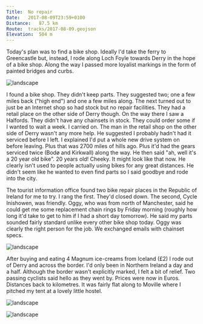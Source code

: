 ```yaml
---
Title:	No repair
Date:	2017-08-09T23:59+0100
Distance:	87.5 km
Route:	tracks/2017-08-09.geojson
Elevation:	504 m
---
```


Today's plan was to find a bike shop. Ideally I'd take the ferry to Greencastle but, instead, I rode along Loch Foyle towards Derry in the hope of a bike shop. Along the way I passed more loyalist markings in the form of painted bridges and curbs.

![landscape](https://pbs.twimg.com/media/DGz5mMwXUAIE1b6?format=jpg "Painted bridge")

I found a bike shop. They didn't keep parts. They suggested two; one a few miles back ("high end") and one a few miles along. The next turned out to just be an Internet shop so had stock but no repair facilities. They had a retail place on the other side of Derry though. On the way there I saw a Halfords. They didn't have any chainsets in stock. They could order some if I wanted to wait a week. I carried on. The man in the retail shop on the other side of Derry wasn't any more help. He suggested I probably hadn't had it serviced before I left. I explained I'd put a whole new drive system on before leaving. Plus that was 2700 miles of hills ago. Plus it'd had the gears serviced twice (Bod&oslash; and Kirkwall) along the way. He then said "ah, well it's a 20 year old bike". 20 years old! Cheeky. It might look like that now. He clearly isn't used to people actually using bikes for any great distances. He didn't seem like he wanted to even find parts so I said goodbye and rode into the city.

The tourist information office found two bike repair places in the Republic of Ireland for me to try. I rang the first. They'd closed down. The second, Cycle Inishowen, was friendly. Oggy, who was from north of Manchester, said he could get me some replacement chain rings by Friday morning (roughly how long it'd take to get to him if I had a short day tomorrow). He said my parts sounded fairly standard unlike every other bike shop today. Oggy was clearly the right person for the job. We exchanged emails with chainset specs.

![landscape](https://pbs.twimg.com/media/DGz558yXgAI47Tf?format=jpg "Derry footbridge")

After buying and eating 4 Magnum ice-creams from Iceland (&pound;2) I rode out of Derry and across the border. I'd only been in Northern Ireland a day and a half. Although the border wasn't explicitly marked, I felt a bit of relief. Two passing cyclists said hello as they went by. Prices were now in Euros. Distances back to kilometres. It was fairly flat along to Moville where I pitched my tent at a lovely little hostel.

![landscape](https://pbs.twimg.com/media/DGz6qQuXkAE8U9R?format=jpg "The border?")

![landscape](https://pbs.twimg.com/media/DGz78YWXkAERh_V?format=jpg "Two Irelands")




